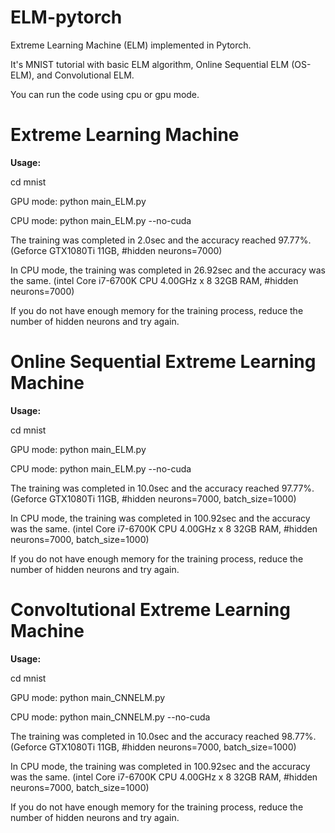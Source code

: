# ELM-pytorch
Extreme Learning Machine (ELM) implemented in Pytorch.

It's MNIST tutorial with basic ELM algorithm, Online Sequential ELM (OS-ELM), and Convolutional ELM.

You can run the code using cpu or gpu mode.

# Extreme Learning Machine

__Usage:__

cd mnist

GPU mode: python main_ELM.py

CPU mode: python main_ELM.py --no-cuda

The training was completed in 2.0sec and the accuracy reached 97.77%.
(Geforce GTX1080Ti 11GB, #hidden neurons=7000)

In CPU mode, the training was completed in 26.92sec and the accuracy was the same.
(intel Core i7-6700K CPU 4.00GHz x 8 32GB RAM, #hidden neurons=7000)

If you do not have enough memory for the training process, reduce the number of hidden neurons and try again.

# Online Sequential Extreme Learning Machine

__Usage:__

cd mnist

GPU mode: python main_ELM.py

CPU mode: python main_ELM.py --no-cuda

The training was completed in 10.0sec and the accuracy reached 97.77%.
(Geforce GTX1080Ti 11GB, #hidden neurons=7000, batch_size=1000)

In CPU mode, the training was completed in 100.92sec and the accuracy was the same.
(intel Core i7-6700K CPU 4.00GHz x 8 32GB RAM, #hidden neurons=7000, batch_size=1000)

If you do not have enough memory for the training process, reduce the number of hidden neurons and try again.

# Convoltutional Extreme Learning Machine

__Usage:__

cd mnist

GPU mode: python main_CNNELM.py

CPU mode: python main_CNNELM.py --no-cuda

The training was completed in 10.0sec and the accuracy reached 98.77%.
(Geforce GTX1080Ti 11GB, #hidden neurons=7000, batch_size=1000)

In CPU mode, the training was completed in 100.92sec and the accuracy was the same.
(intel Core i7-6700K CPU 4.00GHz x 8 32GB RAM, #hidden neurons=7000, batch_size=1000)

If you do not have enough memory for the training process, reduce the number of hidden neurons and try again.


